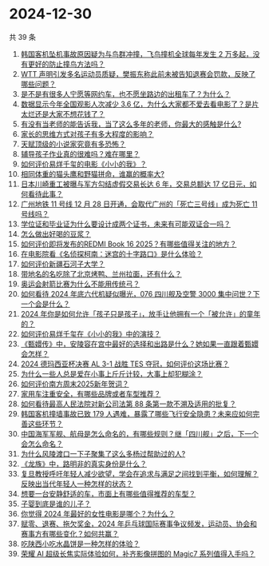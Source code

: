 # 2024-12-30

共 39 条

<!-- BEGIN ZHIHUQUESTIONS -->
<!-- 最后更新时间 Mon Dec 30 2024 05:18:07 GMT+0800 (China Standard Time) -->
1. [韩国客机坠机事故原因疑为与鸟群冲撞，飞鸟撞机全球每年发生 2 万多起，没有更好的防止撞鸟方法吗？](https://www.zhihu.com/question/8158698495)
1. [WTT 声明引发多名运动员质疑，樊振东称此前未被告知退赛会罚款，反映了哪些问题？](https://www.zhihu.com/question/8160347529)
1. [是不是有很多人宁愿等网约车，也不愿坐路边的出租车了？为什么？](https://www.zhihu.com/question/7979944824)
1. [数据显示今年全国观影人次减少 3.6 亿，为什么大家都不爱去看电影了？是片太烂还是大家不想花钱了？](https://www.zhihu.com/question/7851676737)
1. [有没有当老师的能告诉我，当了这么多年的老师，你最大的感触是什么?](https://www.zhihu.com/question/4350677196)
1. [家长的思维方式对孩子有多大程度的影响？](https://www.zhihu.com/question/5367722183)
1. [天赋顶级的小说家究竟有多恐怖？](https://www.zhihu.com/question/5018539190)
1. [辅导孩子作业真的很难吗？难在哪里？](https://www.zhihu.com/question/7946461265)
1. [如何评价易烊千玺的电影《小小的我》？](https://www.zhihu.com/question/8044608454)
1. [相同体重的猫头鹰和野猫拼命，谁赢的概率大?](https://www.zhihu.com/question/8018849102)
1. [日本川崎重工被曝与军方勾结虚假交易长达 6 年，交易总额达 17 亿日元，如何看待此事？](https://www.zhihu.com/question/8115777806)
1. [广州地铁 11 号线 12 月 28 日开通，会取代广州的「死亡三号线」成为死亡 11 号线吗？](https://www.zhihu.com/question/7975411270)
1. [学位证和毕业证为什么要设计成两个证书，未来有可能双证合一吗？](https://www.zhihu.com/question/7415871527)
1. [怎么做出好喝的豆浆？](https://www.zhihu.com/question/22052264)
1. [如何评价即将发布的REDMI Book 16 2025？有哪些值得关注的地方？](https://www.zhihu.com/question/8089191427)
1. [在电影院看《名侦探柯南：迷宫的十字路口》是什么体验？](https://www.zhihu.com/question/7644151096)
1. [如何评价新疆石河子大学？](https://www.zhihu.com/question/22652013)
1. [带地名的名吃除了北京烤鸭、兰州拉面，还有什么？](https://www.zhihu.com/question/7641186619)
1. [奥运会射箭比赛为什么不能用传统弓？](https://www.zhihu.com/question/55470615)
1. [如何看待 2024 年底六代机疑似曝光，076 四川舰及空警 3000  集中问世？下一个会是什么？](https://www.zhihu.com/question/8038336948)
1. [2024 年你是如何允许「孩子只是孩子」，放手让他拥有一个「被允许」的童年的？](https://www.zhihu.com/question/7176233784)
1. [如何评价易烊千玺在《小小的我》中的演技？](https://www.zhihu.com/question/7987476226)
1. [《甄嬛传》中，安陵容在宫中最好的选择和出路是什么？她如果一直跟着甄嬛会怎样？](https://www.zhihu.com/question/533909375)
1. [2024 德玛西亚杯决赛 AL 3-1 战胜 TES 夺冠，如何评价这场比赛？](https://www.zhihu.com/question/8189834877)
1. [为什么一些人总是爱在小事上斤斤计较，大事上却犯糊涂？](https://www.zhihu.com/question/5721531259)
1. [如何评价南方周末2025新年贺词？](https://www.zhihu.com/question/8151356682)
1. [家用车注重安全，有哪些品牌或者车型推荐？](https://www.zhihu.com/question/7906571610)
1. [如何看待最高人民法院对新公司法第 88 条第一款不溯及适用的批复？](https://www.zhihu.com/question/7755385468)
1. [韩国客机撞墙事故已致 179 人遇难，暴露了哪些飞行安全隐患？未来应如何完善这些环节？](https://www.zhihu.com/question/8155799679)
1. [中国海军军舰、航母是怎么命名的，有哪些规则？继「四川舰」之后，下一个会怎么命名？](https://www.zhihu.com/question/7998799889)
1. [为什么风陵渡口一下子聚集了这么多杨过帮助过的人?](https://www.zhihu.com/question/7846243894)
1. [《龙族》中，路明非的真实身份是什么？](https://www.zhihu.com/question/29465143)
1. [复旦教授呼吁年轻人减少欲望，学会在追求与满足之间找到平衡，如何理解？反映出当代年轻人一种怎样的状态？](https://www.zhihu.com/question/7944147588)
1. [想要一台安静舒适的车，市面上有哪些值得推荐的车型？](https://www.zhihu.com/question/8023249950)
1. [子婴到底是谁的儿子？](https://www.zhihu.com/question/42124800)
1. [你觉得 2024 年最好的女性电影是哪个？为什么？](https://www.zhihu.com/question/6844158980)
1. [赋零、退赛、拖欠奖金，2024 年乒乓球国际赛事争议频发，运动员、协会和赛事方有哪些变化？如何共赢？](https://www.zhihu.com/question/8004770868)
1. [吃陕西小吃水晶饼是一种怎样的体验？](https://www.zhihu.com/question/35952275)
1. [荣耀 AI 超级长焦实际体验如何，补齐影像拼图的 Magic7 系列值得入手吗？](https://www.zhihu.com/question/8115918841)
<!-- END ZHIHUQUESTIONS -->
